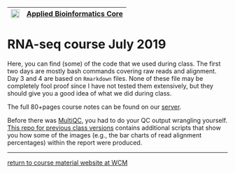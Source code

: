 | <img src="https://raw.githubusercontent.com/abcdbug/dbug/master/WCM_logo.png" alt="WCM" style="height: 20px;"/> | [Applied Bioinformatics Core](https://abc.med.cornell.edu) |
|---------------|---------------|

# RNA-seq course July 2019

Here, you can find (some) of the code that we used during class.
The first two days are mostly bash commands covering raw reads and alignment.
Day 3 and 4 are based on `Rmarkdown` files.
None of these file may be completely fool proof since I have not tested them extensively, but they should give you a good idea of what we did during class.

The full 80+pages course notes can be found on our [server](http://chagall.med.cornell.edu/RNASEQcourse/Intro2RNAseq.pdf).

Before there was [MultiQC](http://multiqc.info/), you had to do your QC output wrangling yourself. [This repo for previous class versions](https://github.com/friedue/course_RNA-seq2015) contains additional scripts that show you how some of the images (e.g., the bar charts of read alignment percentages) within the report were produced.

-----------------------------------------
[return to course material website at WCM](http://chagall.med.cornell.edu/RNASEQcourse/)

